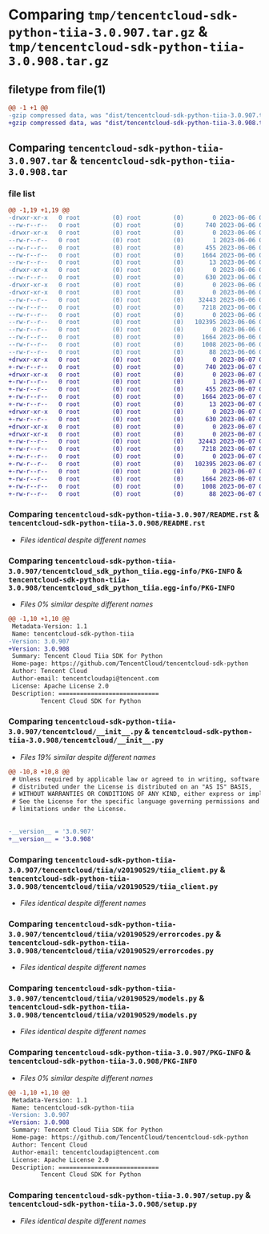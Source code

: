 # Comparing `tmp/tencentcloud-sdk-python-tiia-3.0.907.tar.gz` & `tmp/tencentcloud-sdk-python-tiia-3.0.908.tar.gz`

## filetype from file(1)

```diff
@@ -1 +1 @@
-gzip compressed data, was "dist/tencentcloud-sdk-python-tiia-3.0.907.tar", last modified: Tue Jun  6 02:37:19 2023, max compression
+gzip compressed data, was "dist/tencentcloud-sdk-python-tiia-3.0.908.tar", last modified: Wed Jun  7 00:34:32 2023, max compression
```

## Comparing `tencentcloud-sdk-python-tiia-3.0.907.tar` & `tencentcloud-sdk-python-tiia-3.0.908.tar`

### file list

```diff
@@ -1,19 +1,19 @@
-drwxr-xr-x   0 root         (0) root         (0)        0 2023-06-06 02:37:19.000000 tencentcloud-sdk-python-tiia-3.0.907/
--rw-r--r--   0 root         (0) root         (0)      740 2023-06-06 02:37:19.000000 tencentcloud-sdk-python-tiia-3.0.907/README.rst
-drwxr-xr-x   0 root         (0) root         (0)        0 2023-06-06 02:37:19.000000 tencentcloud-sdk-python-tiia-3.0.907/tencentcloud_sdk_python_tiia.egg-info/
--rw-r--r--   0 root         (0) root         (0)        1 2023-06-06 02:37:19.000000 tencentcloud-sdk-python-tiia-3.0.907/tencentcloud_sdk_python_tiia.egg-info/dependency_links.txt
--rw-r--r--   0 root         (0) root         (0)      455 2023-06-06 02:37:19.000000 tencentcloud-sdk-python-tiia-3.0.907/tencentcloud_sdk_python_tiia.egg-info/SOURCES.txt
--rw-r--r--   0 root         (0) root         (0)     1664 2023-06-06 02:37:19.000000 tencentcloud-sdk-python-tiia-3.0.907/tencentcloud_sdk_python_tiia.egg-info/PKG-INFO
--rw-r--r--   0 root         (0) root         (0)       13 2023-06-06 02:37:19.000000 tencentcloud-sdk-python-tiia-3.0.907/tencentcloud_sdk_python_tiia.egg-info/top_level.txt
-drwxr-xr-x   0 root         (0) root         (0)        0 2023-06-06 02:37:19.000000 tencentcloud-sdk-python-tiia-3.0.907/tencentcloud/
--rw-r--r--   0 root         (0) root         (0)      630 2023-06-06 02:37:19.000000 tencentcloud-sdk-python-tiia-3.0.907/tencentcloud/__init__.py
-drwxr-xr-x   0 root         (0) root         (0)        0 2023-06-06 02:37:19.000000 tencentcloud-sdk-python-tiia-3.0.907/tencentcloud/tiia/
-drwxr-xr-x   0 root         (0) root         (0)        0 2023-06-06 02:37:19.000000 tencentcloud-sdk-python-tiia-3.0.907/tencentcloud/tiia/v20190529/
--rw-r--r--   0 root         (0) root         (0)    32443 2023-06-06 02:37:19.000000 tencentcloud-sdk-python-tiia-3.0.907/tencentcloud/tiia/v20190529/tiia_client.py
--rw-r--r--   0 root         (0) root         (0)     7218 2023-06-06 02:37:19.000000 tencentcloud-sdk-python-tiia-3.0.907/tencentcloud/tiia/v20190529/errorcodes.py
--rw-r--r--   0 root         (0) root         (0)        0 2023-06-06 02:37:19.000000 tencentcloud-sdk-python-tiia-3.0.907/tencentcloud/tiia/v20190529/__init__.py
--rw-r--r--   0 root         (0) root         (0)   102395 2023-06-06 02:37:19.000000 tencentcloud-sdk-python-tiia-3.0.907/tencentcloud/tiia/v20190529/models.py
--rw-r--r--   0 root         (0) root         (0)        0 2023-06-06 02:37:19.000000 tencentcloud-sdk-python-tiia-3.0.907/tencentcloud/tiia/__init__.py
--rw-r--r--   0 root         (0) root         (0)     1664 2023-06-06 02:37:19.000000 tencentcloud-sdk-python-tiia-3.0.907/PKG-INFO
--rw-r--r--   0 root         (0) root         (0)     1008 2023-06-06 02:37:19.000000 tencentcloud-sdk-python-tiia-3.0.907/setup.py
--rw-r--r--   0 root         (0) root         (0)       88 2023-06-06 02:37:19.000000 tencentcloud-sdk-python-tiia-3.0.907/setup.cfg
+drwxr-xr-x   0 root         (0) root         (0)        0 2023-06-07 00:34:32.000000 tencentcloud-sdk-python-tiia-3.0.908/
+-rw-r--r--   0 root         (0) root         (0)      740 2023-06-07 00:34:32.000000 tencentcloud-sdk-python-tiia-3.0.908/README.rst
+drwxr-xr-x   0 root         (0) root         (0)        0 2023-06-07 00:34:32.000000 tencentcloud-sdk-python-tiia-3.0.908/tencentcloud_sdk_python_tiia.egg-info/
+-rw-r--r--   0 root         (0) root         (0)        1 2023-06-07 00:34:32.000000 tencentcloud-sdk-python-tiia-3.0.908/tencentcloud_sdk_python_tiia.egg-info/dependency_links.txt
+-rw-r--r--   0 root         (0) root         (0)      455 2023-06-07 00:34:32.000000 tencentcloud-sdk-python-tiia-3.0.908/tencentcloud_sdk_python_tiia.egg-info/SOURCES.txt
+-rw-r--r--   0 root         (0) root         (0)     1664 2023-06-07 00:34:32.000000 tencentcloud-sdk-python-tiia-3.0.908/tencentcloud_sdk_python_tiia.egg-info/PKG-INFO
+-rw-r--r--   0 root         (0) root         (0)       13 2023-06-07 00:34:32.000000 tencentcloud-sdk-python-tiia-3.0.908/tencentcloud_sdk_python_tiia.egg-info/top_level.txt
+drwxr-xr-x   0 root         (0) root         (0)        0 2023-06-07 00:34:32.000000 tencentcloud-sdk-python-tiia-3.0.908/tencentcloud/
+-rw-r--r--   0 root         (0) root         (0)      630 2023-06-07 00:34:32.000000 tencentcloud-sdk-python-tiia-3.0.908/tencentcloud/__init__.py
+drwxr-xr-x   0 root         (0) root         (0)        0 2023-06-07 00:34:32.000000 tencentcloud-sdk-python-tiia-3.0.908/tencentcloud/tiia/
+drwxr-xr-x   0 root         (0) root         (0)        0 2023-06-07 00:34:32.000000 tencentcloud-sdk-python-tiia-3.0.908/tencentcloud/tiia/v20190529/
+-rw-r--r--   0 root         (0) root         (0)    32443 2023-06-07 00:34:32.000000 tencentcloud-sdk-python-tiia-3.0.908/tencentcloud/tiia/v20190529/tiia_client.py
+-rw-r--r--   0 root         (0) root         (0)     7218 2023-06-07 00:34:32.000000 tencentcloud-sdk-python-tiia-3.0.908/tencentcloud/tiia/v20190529/errorcodes.py
+-rw-r--r--   0 root         (0) root         (0)        0 2023-06-07 00:34:32.000000 tencentcloud-sdk-python-tiia-3.0.908/tencentcloud/tiia/v20190529/__init__.py
+-rw-r--r--   0 root         (0) root         (0)   102395 2023-06-07 00:34:32.000000 tencentcloud-sdk-python-tiia-3.0.908/tencentcloud/tiia/v20190529/models.py
+-rw-r--r--   0 root         (0) root         (0)        0 2023-06-07 00:34:32.000000 tencentcloud-sdk-python-tiia-3.0.908/tencentcloud/tiia/__init__.py
+-rw-r--r--   0 root         (0) root         (0)     1664 2023-06-07 00:34:32.000000 tencentcloud-sdk-python-tiia-3.0.908/PKG-INFO
+-rw-r--r--   0 root         (0) root         (0)     1008 2023-06-07 00:34:32.000000 tencentcloud-sdk-python-tiia-3.0.908/setup.py
+-rw-r--r--   0 root         (0) root         (0)       88 2023-06-07 00:34:32.000000 tencentcloud-sdk-python-tiia-3.0.908/setup.cfg
```

### Comparing `tencentcloud-sdk-python-tiia-3.0.907/README.rst` & `tencentcloud-sdk-python-tiia-3.0.908/README.rst`

 * *Files identical despite different names*

### Comparing `tencentcloud-sdk-python-tiia-3.0.907/tencentcloud_sdk_python_tiia.egg-info/PKG-INFO` & `tencentcloud-sdk-python-tiia-3.0.908/tencentcloud_sdk_python_tiia.egg-info/PKG-INFO`

 * *Files 0% similar despite different names*

```diff
@@ -1,10 +1,10 @@
 Metadata-Version: 1.1
 Name: tencentcloud-sdk-python-tiia
-Version: 3.0.907
+Version: 3.0.908
 Summary: Tencent Cloud Tiia SDK for Python
 Home-page: https://github.com/TencentCloud/tencentcloud-sdk-python
 Author: Tencent Cloud
 Author-email: tencentcloudapi@tencent.com
 License: Apache License 2.0
 Description: ============================
         Tencent Cloud SDK for Python
```

### Comparing `tencentcloud-sdk-python-tiia-3.0.907/tencentcloud/__init__.py` & `tencentcloud-sdk-python-tiia-3.0.908/tencentcloud/__init__.py`

 * *Files 19% similar despite different names*

```diff
@@ -10,8 +10,8 @@
 # Unless required by applicable law or agreed to in writing, software
 # distributed under the License is distributed on an "AS IS" BASIS,
 # WITHOUT WARRANTIES OR CONDITIONS OF ANY KIND, either express or implied.
 # See the License for the specific language governing permissions and
 # limitations under the License.
 
 
-__version__ = '3.0.907'
+__version__ = '3.0.908'
```

### Comparing `tencentcloud-sdk-python-tiia-3.0.907/tencentcloud/tiia/v20190529/tiia_client.py` & `tencentcloud-sdk-python-tiia-3.0.908/tencentcloud/tiia/v20190529/tiia_client.py`

 * *Files identical despite different names*

### Comparing `tencentcloud-sdk-python-tiia-3.0.907/tencentcloud/tiia/v20190529/errorcodes.py` & `tencentcloud-sdk-python-tiia-3.0.908/tencentcloud/tiia/v20190529/errorcodes.py`

 * *Files identical despite different names*

### Comparing `tencentcloud-sdk-python-tiia-3.0.907/tencentcloud/tiia/v20190529/models.py` & `tencentcloud-sdk-python-tiia-3.0.908/tencentcloud/tiia/v20190529/models.py`

 * *Files identical despite different names*

### Comparing `tencentcloud-sdk-python-tiia-3.0.907/PKG-INFO` & `tencentcloud-sdk-python-tiia-3.0.908/PKG-INFO`

 * *Files 0% similar despite different names*

```diff
@@ -1,10 +1,10 @@
 Metadata-Version: 1.1
 Name: tencentcloud-sdk-python-tiia
-Version: 3.0.907
+Version: 3.0.908
 Summary: Tencent Cloud Tiia SDK for Python
 Home-page: https://github.com/TencentCloud/tencentcloud-sdk-python
 Author: Tencent Cloud
 Author-email: tencentcloudapi@tencent.com
 License: Apache License 2.0
 Description: ============================
         Tencent Cloud SDK for Python
```

### Comparing `tencentcloud-sdk-python-tiia-3.0.907/setup.py` & `tencentcloud-sdk-python-tiia-3.0.908/setup.py`

 * *Files identical despite different names*

